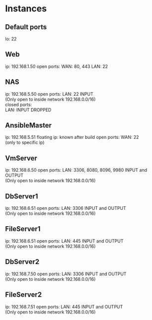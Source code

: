 # Instances

## Default ports
lo: 22


## Web
ip: 192.168.1.50
open ports:
  WAN: 80, 443
  LAN: 22

## NAS
ip: 192.168.5.50
open ports:
  LAN: 22 INPUT  
	(Only open to inside network 192.168.0.0/16)  
closed ports:  
	LAN: INPUT DROPPED  

## AnsibleMaster
ip: 192.168.5.51
floating ip: known after build
open ports:
  WAN: 22  
	(only to specific ip)  
  
## VmServer
ip: 192.168.6.50
open ports:
  LAN: 3306, 8080, 8096, 9980 INPUT and OUTPUT  
	(Only open to inside network 192.168.0.0/16)  

## DbServer1
ip: 192.168.6.51
open ports: 
  LAN: 3306 INPUT and OUTPUT  
	(Only open to inside network 192.168.0.0/16)  

## FileServer1
ip: 192.168.6.51
open ports:
  LAN: 445 INPUT and OUTPUT  
	(Only open to inside network 192.168.0.0/16)  

## DbServer2
ip: 192.168.7.50
open ports:
  LAN: 3306 INPUT and OUTPUT  
	(Only open to inside network 192.168.0.0/16)  

## FileServer2
ip: 192.168.7.51
open ports:
  LAN: 445 INPUT and OUTPUT  
	(Only open to inside network 192.168.0.0/16)  

